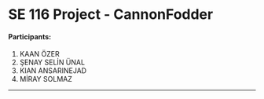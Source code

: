 # SE 116 Project - CannonFodder


#### Participants:
                
1. KAAN ÖZER
2. ŞENAY SELİN ÜNAL
3. KIAN ANSARINEJAD
4. MİRAY SOLMAZ
                
----
                
